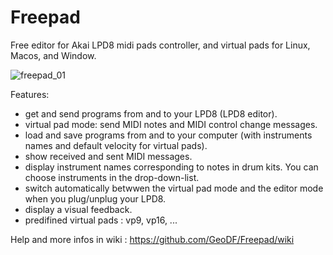 # Freepad
Free editor for Akai LPD8 midi pads controller, and virtual pads for Linux, Macos, and Window.

![freepad_01](https://github.com/user-attachments/assets/b4e7dae0-ece2-4e8c-91b8-73474cb06438)

Features:
- get and send programs from and to your LPD8 (LPD8 editor).
- virtual pad mode: send MIDI notes and MIDI control change messages.
- load and save programs from and to your computer (with instruments names and default velocity for virtual pads).
- show received and sent MIDI messages.
- display instrument names corresponding to notes in drum kits. You can choose instruments in the drop-down-list.
- switch automatically betwwen the virtual pad mode and the editor mode when you plug/unplug your LPD8.
- display a visual feedback.
- predifined virtual pads : vp9, vp16, ...

Help and more infos in wiki : https://github.com/GeoDF/Freepad/wiki

